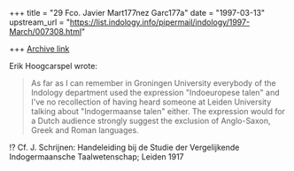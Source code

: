 +++
title = "29 Fco. Javier Mart177nez Garc177a"
date = "1997-03-13"
upstream_url = "https://list.indology.info/pipermail/indology/1997-March/007308.html"

+++
[Archive link](https://list.indology.info/pipermail/indology/1997-March/007308.html)

Erik Hoogcarspel wrote:

> As far as I can remember in Groningen University everybody of the Indology
> department used the expression "Indoeuropese talen" and I've no recollection
> of having heard someone at Leiden University talking about "Indogermaanse
> talen" either. The expression would for a Dutch audience strongly suggest the
> exclusion of Anglo-Saxon, Greek and Roman languages.


!?
Cf. J. Schrijnen: Handeleiding bij de Studie der Vergelijkende
Indogermaansche Taalwetenschap; Leiden 1917




